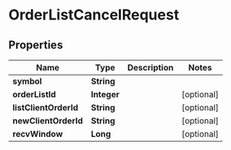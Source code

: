 

# OrderListCancelRequest


## Properties

| Name | Type | Description | Notes |
|------------ | ------------- | ------------- | -------------|
|**symbol** | **String** |  |  |
|**orderListId** | **Integer** |  |  [optional] |
|**listClientOrderId** | **String** |  |  [optional] |
|**newClientOrderId** | **String** |  |  [optional] |
|**recvWindow** | **Long** |  |  [optional] |



